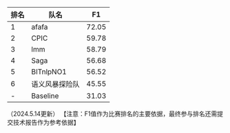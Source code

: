 | 排名 | 队名     | F1    |
| ---- | -------- | ----- |
| 1    | afafa    | 72.05 |
| 2    | CPIC     | 59.78 |
| 3    | lmm      | 58.79 |
| 4    | Saga     | 56.68 |
| 5    | BITnlpNO1| 56.52 |
| 6    | 语义风暴探险队| 45.55 |
| -    | Baseline | 31.03 |

（2024.5.14更新）
【注意：F1值作为比赛排名的主要依据，最终参与排名还需提交技术报告作为参考依据】
